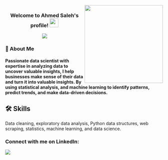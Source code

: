 <img width="250" align="right" src="https://c.tenor.com/_DOBjnGspYAAAAAM/code-coding.gif">

<h3 align="center">
Welcome to Ahmed Saleh's profile!
  <img src="https://media.giphy.com/media/hvRJCLFzcasrR4ia7z/giphy.gif" width="28">
</h3>

<!-- Typing SVG by DenverCoder1 - https://github.com/DenverCoder1/readme-typing-svg -->
<p align="center">
  <a href="https://github.com/DenverCoder1/readme-typing-svg"><img src="https://readme-typing-svg.herokuapp.com/?lines=Data-Scientist;Always%20learning%20new%20things&font=Fira%20Code&center=true&width=440&height=45&color=f75c7e&vCenter=true&size=22"></a>
</p> 

<h3>🚀 About Me</h3> 
<h4> Passionate data scientist with expertise in analyzing data to uncover valuable insights, I help businesses make sense of their data and turn it into valuable insights. By using statistical analysis, and machine learning to identify patterns, predict trends, and make data-driven decisions. </h4>

## 🛠 Skills
Data cleaning, exploratory data analysis, Python data structures, web scraping, statistics, machine learning, and data science.


### Connect with me on LinkedIn:

<a href="https://www.linkedin.com/in/ahmedsaleh-datascience/" target="_blank"><img src="https://img.shields.io/badge/-Ahmed%20Saleh-0077B5?style=for-the-badge&logo=Linkedin&logoColor=white"/></a>

<!---
ahmedsaleh17/ahmedsaleh17 is a ✨ special ✨ repository because its `README.md` (this file) appears on your GitHub profile.
You can click the Preview link to take a look at your changes.
--->
